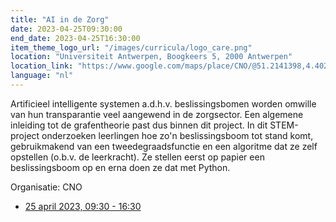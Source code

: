 ```yaml
---
title: "AI in de Zorg"
date: 2023-04-25T09:30:00
end_date: 2023-04-25T16:30:00
item_theme_logo_url: "/images/curricula/logo_care.png"
location: "Universiteit Antwerpen, Boogkeers 5, 2000 Antwerpen"
location_link: "https://www.google.com/maps/place/CNO/@51.2141398,4.4021687,17z/data=!3m1!4b1!4m5!3m4!1s0x47c3f6ff172ceed5:0xb3b8225c72873810!8m2!3d51.2141398!4d4.4043574"
language: "nl"
---
```


Artificieel intelligente systemen a.d.h.v. beslissingsbomen worden omwille van hun transparantie veel aangewend in de zorgsector. Een algemene inleiding tot de grafentheorie past dus binnen dit project. In dit STEM-project onderzoeken leerlingen hoe zo'n beslissingsboom tot stand komt, gebruikmakend van een tweedegraadsfunctie en een algoritme dat ze zelf opstellen (o.b.v. de leerkracht). Ze stellen eerst op papier een beslissingsboom op en erna doen ze dat met Python.

Organisatie: CNO

- [25 april 2023, 09:30 - 16:30](https://cno.uantwerpen.be/nl/opleiding/artificiele-intelligentie-in-de-zorg-beslissingsbomen-als-toepassing-van-grafen-78654?filter=15_46_170)
